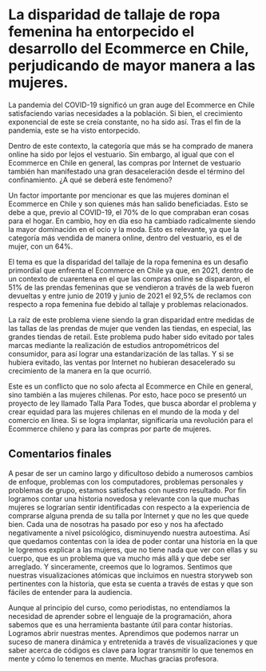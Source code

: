 # La disparidad de tallaje de ropa femenina ha entorpecido el desarrollo del Ecommerce en Chile, perjudicando de mayor manera a las mujeres. 

La pandemia del COVID-19 significó un gran auge del Ecommerce en Chile satisfaciendo varias necesidades a la población. Si bien, el crecimiento exponencial de este se creía constante, no ha sido así. Tras el fin de la pandemia, este se ha visto entorpecido.  

Dentro de este contexto, la categoría que más se ha comprado de manera online ha sido por lejos el vestuario. Sin embargo, al igual que con el Ecommerce en Chile en general, las compras por Internet de vestuario también han manifestado una gran desaceleración desde el término del confinamiento. ¿A qué se deberá este fenómeno?  

Un factor importante por mencionar es que las mujeres dominan el Ecommerce en Chile y son quienes más han salido beneficiadas. Esto se debe a que, previo al COVID-19, el 70% de lo que compraban eran cosas para el hogar. En cambio, hoy en día eso ha cambiado radicalmente siendo la mayor dominación en el ocio y la moda. Esto es relevante, ya que la categoría más vendida de manera online, dentro del vestuario, es el de mujer, con un 64%. 

El tema es que la disparidad del tallaje de la ropa femenina es un desafìo primordial que enfrenta el Ecommerce en Chile ya que, en 2021, dentro de un contexto de cuarentena en el que las compras online se dispararon, el 51% de las prendas femeninas que se vendieron a través de la web fueron devueltas y entre junio de 2019 y junio de 2021 el 92,5% de reclamos con respecto a ropa femenina fue debido al tallaje y problemas relacionados. 

La raíz de este problema viene siendo la gran disparidad entre medidas de las tallas de las prendas de mujer que venden las tiendas, en especial, las grandes tiendas de retail. Este problema pudo haber sido evitado por tales marcas mediante la realización de estudios antropométricos del consumidor, para así lograr una estandarización de las tallas. Y si se hubiera evitado, las ventas por Internet no hubieran desacelerado su crecimiento de la manera en la que ocurrió.  

Este es un conflicto que no solo afecta al Ecommerce en Chile en general, sino también a las mujeres chilenas. Por esto, hace poco se presentó un proyecto de ley llamado Talla Para Todes, que busca abordar el problema y crear equidad para las mujeres chilenas en el mundo de la moda y del comercio en línea. Si se logra implantar, significaría una revolución para el Ecommerce chileno y para las compras por parte de mujeres. 


## Comentarios finales 

A pesar de ser un camino largo y dificultoso debido a numerosos cambios de enfoque, problemas con los computadores, problemas personales y problemas de grupo, estamos satisfechas con nuestro resultado. Por fin logramos contar una historia novedosa y relevante con la que muchas mujeres se lograrían sentir identificadas con respecto a la experiencia de comprarse alguna prenda de su talla por Internet y que no les que quede bien. Cada una de nosotras ha pasado por eso y nos ha afectado negativamente a nivel psicológico, disminuyendo nuestra autoestima. Así que quedamos contentas con la idea de poder contar una historia en la que le logremos explicar a las mujeres, que no tiene nada que ver con ellas y su cuerpo, que es un problema que va mucho más allá y que debe ser arreglado. Y sinceramente, creemos que lo logramos. Sentimos que nuestras visualizaciones atómicas que incluimos en nuestra storyweb son pertinentes con la historia, que esta se cuenta a través de estas y que son fáciles de entender para la audiencia. 

Aunque al principio del curso, como periodistas, no entendíamos la necesidad de aprender sobre el lenguaje de la programación, ahora sabemos que es una herramienta bastante útil para contar historias. Logramos abrir nuestras mentes. Aprendimos que podemos narrar un suceso de manera dinámica y entretenida a través de visualizaciones y que saber acerca de códigos es clave para lograr transmitir lo que tenemos en mente y cómo lo tenemos en mente. Muchas gracias profesora. 